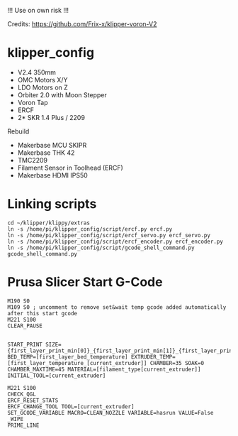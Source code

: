 !!! Use on own risk !!!

Credits: https://github.com/Frix-x/klipper-voron-V2

# klipper_config

- V2.4 350mm  
- OMC Motors X/Y  
- LDO Motors on Z 
- Orbiter 2.0 with Moon Stepper
- Voron Tap
- ERCF
- 2* SKR 1.4 Plus / 2209

Rebuild
- Makerbase MCU SKIPR
- Makerbase THK 42
- TMC2209
- Filament Sensor in Toolhead (ERCF)
- Makerbase HDMI IPS50


# Linking scripts

```
cd ~/klipper/klippy/extras
ln -s /home/pi/klipper_config/script/ercf.py ercf.py
ln -s /home/pi/klipper_config/script/ercf_servo.py ercf_servo.py
ln -s /home/pi/klipper_config/script/ercf_encoder.py ercf_encoder.py
ln -s /home/pi/klipper_config/script/gcode_shell_command.py gcode_shell_command.py
```

# Prusa Slicer Start G-Code
```
M190 S0
M109 S0 ; uncomment to remove set&wait temp gcode added automatically after this start gcode
M221 S100
CLEAR_PAUSE


START_PRINT SIZE={first_layer_print_min[0]}_{first_layer_print_min[1]}_{first_layer_print_max[0]}_{first_layer_print_max[1]}  BED_TEMP=[first_layer_bed_temperature] EXTRUDER_TEMP=[first_layer_temperature_[current_extruder]] CHAMBER=35 SOAK=0 CHAMBER_MAXTIME=45 MATERIAL=[filament_type[current_extruder]]  INITIAL_TOOL=[current_extruder]

M221 S100
CHECK_QGL 
ERCF_RESET_STATS
ERCF_CHANGE_TOOL TOOL=[current_extruder]
SET_GCODE_VARIABLE MACRO=CLEAN_NOZZLE VARIABLE=hasrun VALUE=False
_WIPE
PRIME_LINE
```
